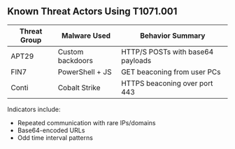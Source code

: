 ## Known Threat Actors Using T1071.001

| Threat Group | Malware Used     | Behavior Summary |
|--------------|------------------|------------------|
| APT29        | Custom backdoors | HTTP/S POSTs with base64 payloads |
| FIN7         | PowerShell + JS  | GET beaconing from user PCs |
| Conti        | Cobalt Strike    | HTTPS beaconing over port 443 |

Indicators include:
- Repeated communication with rare IPs/domains
- Base64-encoded URLs
- Odd time interval patterns
